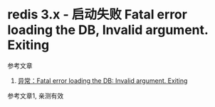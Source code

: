 # redis 3.x - 启动失败 Fatal error loading the DB, Invalid argument. Exiting

参考文章

1. [异常：Fatal error loading the DB: Invalid argument. Exiting](https://blog.csdn.net/zhangle_1025/article/details/109714147)

参考文章1, 亲测有效